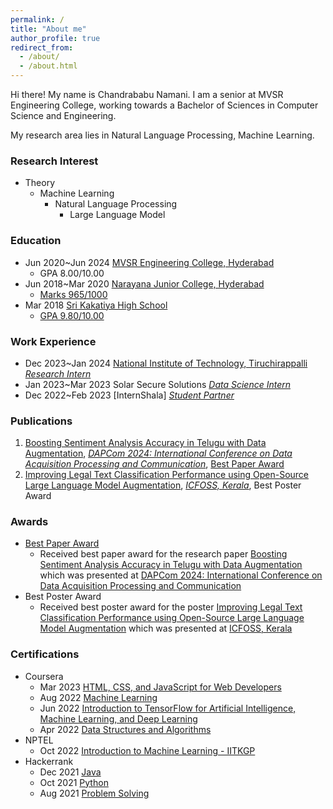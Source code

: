 ```yaml
---
permalink: /
title: "About me"
author_profile: true
redirect_from: 
  - /about/
  - /about.html
---
```


Hi there! My name is Chandrababu Namani. I am a senior at MVSR Engineering College, working towards a Bachelor of Sciences in Computer Science and Engineering.

My research area lies in Natural Language Processing, Machine Learning.

### Research Interest
* Theory
  * Machine Learning
    * Natural Language Processing
      * Large Language Model
     
### Education
* Jun 2020~Jun 2024 [MVSR Engineering College, Hyderabad](https://mvsrec.edu.in/)
  * GPA 8.00/10.00
* Jun 2018~Mar 2020 [Narayana Junior College, Hyderabad](https://www.narayanajuniorcolleges.com/)
  * [Marks 965/1000](https://drive.google.com/file/d/1R1DcFP_rz_WtvDJUjjPBZ_Cn0bhMyscF/view?usp=sharing)
* Mar 2018 [Sri Kakatiya High School](https://kakatiyainstitutions.com/)
  * [GPA 9.80/10.00](https://drive.google.com/file/d/1S5xslWA7RmH729WGRbIurrFC1MZk_cru/view?usp=sharing)
 
    
### Work Experience
* Dec 2023~Jan 2024 [National Institute of Technology, Tiruchirappalli ](https://www.nitt.edu/) _[Research Intern](https://drive.google.com/file/d/1F0cqJ2GmUcGS1doBjGw0sAuwO5Q2jiT2/view?usp=sharing)_
* Jan 2023~Mar 2023 Solar Secure Solutions _[Data Science Intern](https://drive.google.com/file/d/1FrsL9ob2Ew6injI8R340D9mdYdHVU5Sd/view?usp=share_link)_
* Dec 2022~Feb 2023 [InternShala] _[Student Partner](https://drive.google.com/file/d/1zX9Y_1I3M_kEkqO2jbuTP60F-eH8Lsho/view?usp=share_link)_



### Publications
 1. [Boosting Sentiment Analysis Accuracy in Telugu with Data Augmentation](https://drive.google.com/file/d/1EySRa696i_dcofLM3P_ZZAhZ5MSfNIWX/view?usp=sharing), _[DAPCom 2024: International Conference on Data Acquisition Processing and Communication](https://dapcom.mvsrec.edu.in/)_, [Best Paper Award](https://drive.google.com/file/d/1F4OF-AcXKQA9Pi7Ar_aN7eBLWTRpU4sE/view?usp=sharing)
2. [Improving Legal Text Classification Performance using Open-Source Large Language Model Augmentation](https://drive.google.com/file/d/1zOr-7GMobyI0aXerFeV82uMjods0CCKf/view?usp=sharing), _[ICFOSS, Kerala](https://icfoss.in/)_, Best Poster Award

### Awards
* [Best Paper Award](https://drive.google.com/file/d/1F4OF-AcXKQA9Pi7Ar_aN7eBLWTRpU4sE/view?usp=sharing)
    * Received best paper award for the research paper [Boosting Sentiment Analysis Accuracy in Telugu with Data Augmentation](https://drive.google.com/file/d/1EySRa696i_dcofLM3P_ZZAhZ5MSfNIWX/view?usp=sharing) which was presented at [DAPCom 2024: International Conference on Data Acquisition Processing and Communication](https://dapcom.mvsrec.edu.in/)
* Best Poster Award
    * Received best poster award for the poster [Improving Legal Text Classification Performance using Open-Source Large Language Model Augmentation](https://drive.google.com/file/d/1zOr-7GMobyI0aXerFeV82uMjods0CCKf/view?usp=sharing) which was presented at [ICFOSS, Kerala](https://icfoss.in/)


### Certifications
* Coursera
    * Mar 2023 [HTML, CSS, and JavaScript for Web Developers](https://www.coursera.org/account/accomplishments/certificate/8QMWVJRAJSEZ)
    * Aug 2022 [Machine Learning](https://www.coursera.org/account/accomplishments/certificate/DHPCGQBFSFCF)
    * Jun 2022 [Introduction to TensorFlow for Artificial Intelligence, Machine Learning, and Deep Learning](https://www.coursera.org/account/accomplishments/certificate/Z74Q8WC6LARH)
    * Apr 2022 [Data Structures and Algorithms](https://www.coursera.org/account/accomplishments/specialization/certificate/G5DS79K9HRLZ)
* NPTEL
    * Oct 2022 [Introduction to Machine Learning - IITKGP](https://archive.nptel.ac.in/noc/Ecertificate/?q=NPTEL22CS97S2301328809032804)
* Hackerrank
    * Dec 2021 [Java](https://www.hackerrank.com/certificates/8dbd128ee9f9)
    * Oct 2021 [Python](https://www.hackerrank.com/certificates/e90de8e03637)
    * Aug 2021 [Problem Solving](https://www.hackerrank.com/certificates/168a232396fb)








